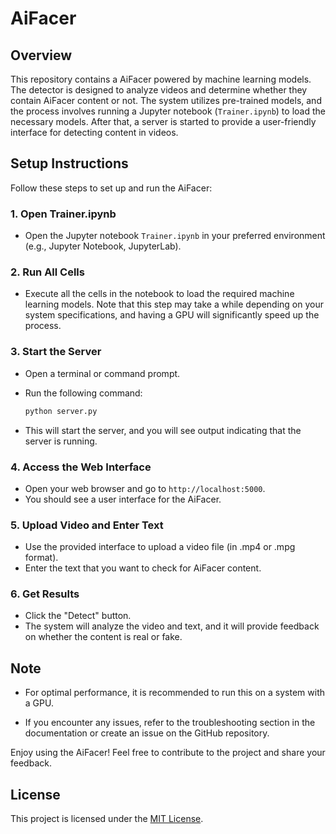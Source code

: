 # AiFacer

## Overview

This repository contains a AiFacer powered by machine learning models. The detector is designed to analyze videos and determine whether they contain AiFacer content or not. The system utilizes pre-trained models, and the process involves running a Jupyter notebook (`Trainer.ipynb`) to load the necessary models. After that, a server is started to provide a user-friendly interface for detecting content in videos.

## Setup Instructions

Follow these steps to set up and run the AiFacer:

### 1. Open Trainer.ipynb

- Open the Jupyter notebook `Trainer.ipynb` in your preferred environment (e.g., Jupyter Notebook, JupyterLab).

### 2. Run All Cells

- Execute all the cells in the notebook to load the required machine learning models. Note that this step may take a while depending on your system specifications, and having a GPU will significantly speed up the process.

### 3. Start the Server

- Open a terminal or command prompt.
- Run the following command:

    ```bash
    python server.py
    ```

- This will start the server, and you will see output indicating that the server is running.

### 4. Access the Web Interface

- Open your web browser and go to `http://localhost:5000`.
- You should see a user interface for the AiFacer.

### 5. Upload Video and Enter Text

- Use the provided interface to upload a video file (in .mp4 or .mpg format).
- Enter the text that you want to check for AiFacer content.

### 6. Get Results

- Click the "Detect" button.
- The system will analyze the video and text, and it will provide feedback on whether the content is real or fake.

## Note

- For optimal performance, it is recommended to run this on a system with a GPU.

- If you encounter any issues, refer to the troubleshooting section in the documentation or create an issue on the GitHub repository.

Enjoy using the AiFacer! Feel free to contribute to the project and share your feedback.

## License

This project is licensed under the [MIT License](LICENSE).
